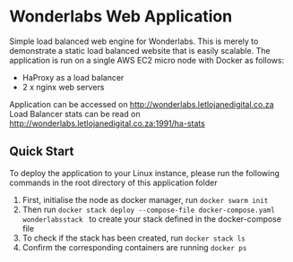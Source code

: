 # Wonderlabs Web Application
Simple load balanced web engine for Wonderlabs. This is merely to demonstrate a static load balanced website that is easily scalable. The application is run on a single AWS EC2 micro node with Docker as follows:

- HaProxy as a load balancer
- 2 x nginx web servers

Application can be accessed on http://wonderlabs.letlojanedigital.co.za
Load Balancer stats can be read on http://wonderlabs.letlojanedigital.co.za:1991/ha-stats

## Quick Start
To deploy the application to your Linux instance, please run the following commands in the root directory of this application folder

1. First, initialise the node as docker manager, run ```docker swarm init```
1. Then run ```docker stack deploy --compose-file docker-compose.yaml wonderlabsstack ``` to create your stack defined in the docker-compose file
2. To check if the stack has been created, run ```docker stack ls```
3. Confirm the corresponding containers are running ```docker ps```
